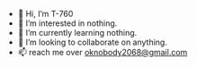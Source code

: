 - 👋 Hi, I’m T-760
- 👀 I’m interested in nothing.
- 🌱 I’m currently learning nothing.
- 💞️ I’m looking to collaborate on anything.
- 📫 reach me over oknobody2068@gmail.com

<!---
T-760/T-760 is a ✨ special ✨ repository because its `README.md` (this file) appears on your GitHub profile.
You can click the Preview link to take a look at your changes.
--->
